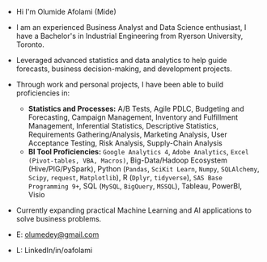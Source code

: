 - Hi I'm Olumide Afolami (Mide)
- I am an experienced Business Analyst and Data Science enthusiast, I have a Bachelor's in Industrial Engineering from Ryerson University, Toronto.
- Leveraged advanced statistics and data analytics to help guide forecasts, business decision-making, and development projects.
- Through work and personal projects, I have been able to build proficiencies in:
  - **Statistics and Processes:** A/B Tests, Agile PDLC, Budgeting and Forecasting, Campaign Management, Inventory and Fulfillment Management, Inferential Statistics, Descriptive Statistics, Requirements Gathering/Analysis, Marketing Analysis, User Acceptance Testing, Risk Analysis, Supply-Chain Analysis
  - **BI Tool Proficiencies:** `Google Analytics 4`, `Adobe Analytics`, `Excel (Pivot-tables, VBA, Macros)`, Big-Data/Hadoop Ecosystem (Hive/PIG/PySpark), Python (`Pandas`, `SciKit Learn`, `Numpy`, `SQLAlchemy`, `Scipy`, `request`, `Matplotlib`), R (`Dplyr`, `tidyverse`), `SAS Base Programming 9+`, SQL (`MySQL`, `BigQuery`, `MSSQL`), Tableau, PowerBI, Visio
- Currently expanding practical Machine Learning and AI applications to solve business problems.

- E: olumedey@gmail.com
- L: LinkedIn/in/oafolami

<!---
Olumedey/Olumedey is a ✨ special ✨ repository because its `README.md` (this file) appears on your GitHub profile.
You can click the Preview link to take a look at your changes.
--->
